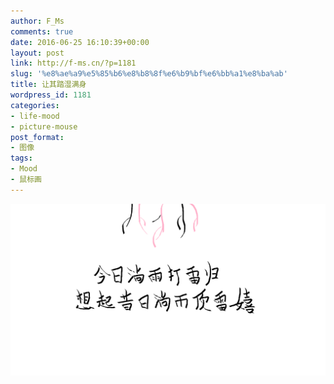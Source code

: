 ```yaml
---
author: F_Ms
comments: true
date: 2016-06-25 16:10:39+00:00
layout: post
link: http://f-ms.cn/?p=1181
slug: '%e8%ae%a9%e5%85%b6%e8%b8%8f%e6%b9%bf%e6%bb%a1%e8%ba%ab'
title: 让其踏湿满身
wordpress_id: 1181
categories:
- life-mood
- picture-mouse
post_format:
- 图像
tags:
- Mood
- 鼠标画
---
```


![20160625_今日淌雨打雷归想起昔日淌雨打雷嬉](/img/post/wp/2016/06/20160625_今日淌雨打雷归想起昔日淌雨打雷嬉.png)
